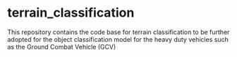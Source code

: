 # terrain_classification
This repository contains the code base for terrain classification to be further adopted for the object classification model for the heavy duty vehicles such as the Ground Combat Vehicle (GCV)
